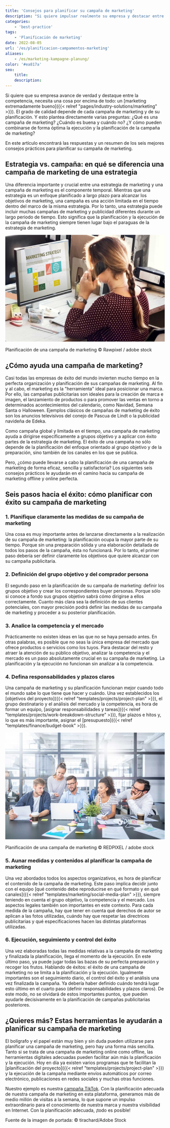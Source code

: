 ```yaml
---
title: 'Consejos para planificar su campaña de marketing'
description: "Si quiere impulsar realmente su empresa y destacar entre la competencia, necesita sobre todo una cosa: un marketing extremadamente bueno. Lo bueno que sea esto en realidad depende de la respectiva campaña de marketing y de su planificación. Y esto plantea directamente varias preguntas: ¿Qué es una campaña de marketing en cualquier caso? ¿Cuándo es buena y cuándo no lo es? ¿Y cómo pueden combinarse de forma óptima la ejecución y la planificación de la campaña de marketing?"
categories:
    - 'best-practice'
tags:
    - 'Planificación de marketing'
date: 2022-08-05
url: '/es/planificacion-campamentos-marketing'
aliases:
    - /es/marketing-kampagne-planung/
color: '#ea817a'
seo:
    title:
    description:
---
```


Si quiere que su empresa avance de verdad y destaque entre la competencia, necesita una cosa por encima de todo: un [marketing extremadamente bueno]({{< relref "pages/industry-solutions/marketing" >}}). El grado de calidad depende de cada campaña de marketing y de su planificación. Y esto plantea directamente varias preguntas: ¿Qué es una campaña de marketing? ¿Cuándo es buena y cuándo no? ¿Y cómo pueden combinarse de forma óptima la ejecución y la planificación de la campaña de marketing?

En este artículo encontrará las respuestas y un resumen de los seis mejores consejos prácticos para planificar su campaña de marketing.

## Estrategia vs. campaña: en qué se diferencia una campaña de marketing de una estrategia

Una diferencia importante y crucial entre una estrategia de marketing y una campaña de marketing es el componente temporal. Mientras que una estrategia es un enfoque planificado a largo plazo para alcanzar los objetivos de marketing, una campaña es una acción limitada en el tiempo dentro del marco de la misma estrategia. Por lo tanto, una estrategia puede incluir muchas campañas de marketing y publicidad diferentes durante un largo periodo de tiempo. Esto significa que la planificación y la ejecución de la campaña de marketing siempre tienen lugar bajo el paraguas de la estrategia de marketing.

![El empleado se encarga de planificar la campaña de marketing](Marketing-Kampagne-Planung_AdobeStock_101585925-711x474.jpg)

Planificación de una campaña de marketing © Rawpixel / adobe stock

## ¿Cómo ayuda una campaña de marketing?

Casi todas las empresas de éxito del mundo invierten mucho tiempo en la perfecta organización y planificación de sus campañas de marketing. Al fin y al cabo, el marketing es la "herramienta" ideal para posicionar una marca. Por ello, las campañas publicitarias son ideales para la creación de marca e imagen, el lanzamiento de productos o para promover las ventas en torno a determinados acontecimientos del calendario, como Navidad, Semana Santa o Halloween. Ejemplos clásicos de campañas de marketing de éxito son los anuncios televisivos del conejo de Pascua de Lindt o la publicidad navideña de Edeka.

Como campaña global y limitada en el tiempo, una campaña de marketing ayuda a dirigirse específicamente a grupos objetivo y a aplicar con éxito partes de la estrategia de marketing. El éxito de una campaña no sólo depende de la planificación del enfoque orientado al grupo objetivo y de la preparación, sino también de los canales en los que se publica.

Pero, ¿cómo puede llevarse a cabo la planificación de una campaña de marketing de forma eficaz, sencilla y satisfactoria? Los siguientes seis consejos prácticos le ayudarán en el camino hacia su campaña de marketing offline y online perfecta.

## Seis pasos hacia el éxito: cómo planificar con éxito su campaña de marketing

### 1\. Planifique claramente las medidas de su campaña de marketing

Una cosa es muy importante antes de lanzarse directamente a la realización de su campaña de marketing: la planificación ocupa la mayor parte de su tiempo. Porque sin una preparación sólida y una elaboración detallada de todos los pasos de la campaña, ésta no funcionará. Por lo tanto, el primer paso debería ser definir claramente los objetivos que quiere alcanzar con su campaña publicitaria.

### 2\. Definición del grupo objetivo y del comprador persona

El segundo paso en la planificación de su campaña de marketing: definir los grupos objetivo y crear los correspondientes buyer personas. Porque sólo si conoce a fondo sus grupos objetivo sabrá cómo dirigirse a ellos correctamente. Cuanto más clara sea la definición de sus clientes potenciales, con mayor precisión podrá definir las medidas de su campaña de marketing y proceder a su posterior planificación.

### 3\. Analice la competencia y el mercado

Prácticamente no existen ideas en las que no se haya pensado antes. En otras palabras, es posible que no seas la única empresa del mercado que ofrece productos o servicios como los tuyos. Para destacar del resto y atraer la atención de su público objetivo, analizar la competencia y el mercado es un paso absolutamente crucial en su campaña de marketing. La planificación y la ejecución no funcionan sin analizar a la competencia.

### 4\. Defina responsabilidades y plazos claros

Una campaña de marketing y su planificación funcionan mejor cuando todo el mundo sabe lo que tiene que hacer y cuándo. Una vez establecidos los [objetivos del proyecto]({{< relref "templates/projects/project-plan" >}}), el grupo destinatario y el análisis del mercado y la competencia, es hora de formar un equipo, [asignar responsabilidades y tareas]({{< relref "templates/projects/work-breakdown-structure" >}}), fijar plazos e hitos y, lo que es más importante, asignar el [presupuesto]({{< relref "templates/finance/budget-book" >}}).

![El equipo de marketing debate el enfoque de la planificación de la campaña](Marketing-Kampagne-Planung_AdobeStock_216876303-711x474.jpg)

Planificación de una campaña de marketing © REDPIXEL / adobe stock

### 5\. Aunar medidas y contenidos al planificar la campaña de marketing

Una vez abordados todos los aspectos organizativos, es hora de planificar el contenido de la campaña de marketing. Este paso implica decidir junto con el equipo [qué contenido debe reproducirse en qué formato y en qué canales]({{< relref "templates/marketing/social-media-plan" >}}), siempre teniendo en cuenta el grupo objetivo, la competencia y el mercado. Los aspectos legales también son importantes en este contexto. Para cada medida de la campaña, hay que tener en cuenta qué derechos de autor se aplican a las fotos utilizadas, cuándo hay que respetar las directrices publicitarias y qué especificaciones hacen las distintas plataformas utilizadas.

### 6\. Ejecución, seguimiento y control del éxito

Una vez elaboradas todas las medidas relativas a la campaña de marketing y finalizada la planificación, llega el momento de la ejecución. En este último paso, ya puede jugar todas las bazas de su perfecta preparación y recoger los frutos. Hablando de éxitos: el éxito de una campaña de marketing no se limita a la planificación y la ejecución. Igualmente importantes son el seguimiento diario, el control del éxito y el análisis una vez finalizada la campaña. Ya debería haber definido cuándo tendrá lugar esto último en el cuarto paso (definir responsabilidades y plazos claros). De este modo, no se olvidará de estos importantes puntos, que pueden ayudarle decisivamente en la planificación de campañas publicitarias posteriores.

## ¿Quieres más? Estas herramientas le ayudarán a planificar su campaña de marketing

El bolígrafo y el papel están muy bien y sin duda pueden utilizarse para planificar una campaña de marketing, pero hay una forma más sencilla. Tanto si se trata de una campaña de marketing online como offline, las herramientas digitales adecuadas pueden facilitar aún más la planificación y la ejecución. Hoy en día ya existen varios programas que te facilitan la [planificación del proyecto]({{< relref "templates/projects/project-plan" >}}) y la ejecución de la campaña mediante envíos automáticos por correo electrónico, publicaciones en redes sociales y muchas otras funciones.

Nuestro ejemplo es nuestra [campaña TikTok](https://t3n.de/consent?redirecturl=%2Fnews%2Fseatable-tiktok-case-study-1477428%2F). Con la planificación adecuada de nuestra campaña de marketing en esta plataforma, generamos más de medio millón de visitas a la semana, lo que supone un impulso extraordinario para el conocimiento de nuestra marca y nuestra visibilidad en Internet. Con la planificación adecuada, ¡todo es posible!

Fuente de la imagen de portada: © tirachard/Adobe Stock
